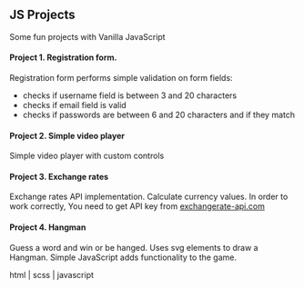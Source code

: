 ## JS Projects

Some fun projects with Vanilla JavaScript

#### Project 1. Registration form.
Registration form performs simple validation on form fields:
- checks if username field is between 3 and 20 characters
- checks if email field is valid
- checks if passwords are between 6 and 20 characters and if they match

#### Project 2. Simple video player
Simple video player with custom controls

#### Project 3. Exchange rates
Exchange rates API implementation. Calculate currency values. In order to work correctly, 
You need to get API key from [exchangerate-api.com](https://www.exchangerate-api.com)

#### Project 4. Hangman
Guess a word and win or be hanged. Uses svg elements to draw a Hangman. Simple JavaScript adds functionality to the game.



html | scss | javascript 
